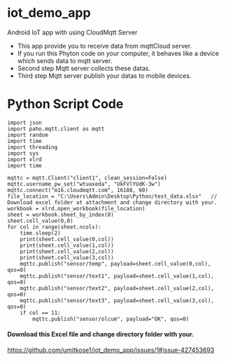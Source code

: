 # iot_demo_app
Android IoT app with using CloudMqtt Server
- This app provide you to receive data from mqttCloud server.
- If you run this Phyton code on your computer, it behaves like a device which sends data to mqtt server.
- Second step Mqtt server collects these datas.
- Third step Mqtt server publish your datas to mobile devices.

# Python Script Code
```
import json
import paho.mqtt.client as mqtt
import random
import time
import threading
import sys
import xlrd
import time

mqttc = mqtt.Client("client1", clean_session=False)
mqttc.username_pw_set("wtuaxeda", "UkFVlYUdK-3w")
mqttc.connect("m16.cloudmqtt.com", 16188, 60)
file_location = "C:\Users\Admin\Desktop\Python/test_data.xlsx"   // Download excel folder at attachment and change directory with your.
workbook = xlrd.open_workbook(file_location)
sheet = workbook.sheet_by_index(0)
sheet.cell_value(0,0)
for col in range(sheet.ncols):
    time.sleep(2)
    print(sheet.cell_value(0,col))
    print(sheet.cell_value(1,col))
    print(sheet.cell_value(2,col))
    print(sheet.cell_value(3,col))
    mqttc.publish("sensor/temp", payload=sheet.cell_value(0,col), qos=0)
    mqttc.publish("sensor/text1", payload=sheet.cell_value(1,col), qos=0)
    mqttc.publish("sensor/text2", payload=sheet.cell_value(2,col), qos=0)
    mqttc.publish("sensor/text3", payload=sheet.cell_value(3,col), qos=0)
    if col == 11:
        mqttc.publish("sensor/olcum", payload="OK", qos=0)
```
#### Download this Excel file and change directory folder with your. 
https://github.com/umitkose1/iot_demo_app/issues/1#issue-427453693
